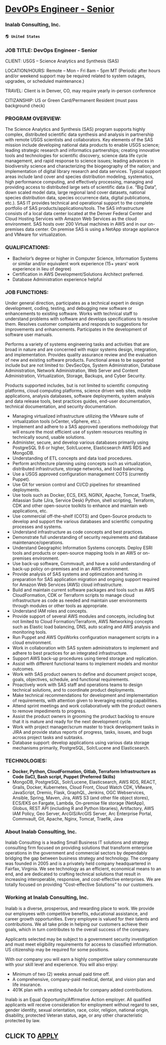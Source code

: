 # [DevOPs Engineer - Senior](https://www.remotewlb.com/apply/devops-engineer-senior-41086)  
### Inalab Consulting, Inc.  
#### `🌎 United States`  

### JOB TITLE: DevOps Engineer - Senior

CLIENT: USGS – Science Analytics and Synthesis (SAS)

LOCATION/HOURS: Remote – Mon – Fri 8am – 5pm MT (Periodic after hours and/or weekend support may be required related to system outages, upgrades, or scheduled maintenance.)

TRAVEL: Client is in Denver, CO, may require yearly in-person conference

CITIZANSHIP: US or Green Card/Permanent Resident (must pass background check)

### PROGRAM OVERVIEW:

The Science Analytics and Synthesis (SAS) program supports highly complex, distributed scientific data synthesis and analysis in partnership with remote USGS scientists and collaborators. Key elements of the SAS mission include developing national data products to enable USGS science; leading strategic research and informatics partnerships; creating innovative tools and technologies for scientific discovery, science data life cycle management, and rapid response to science issues; leading advances in biodiversity science and characterizing the biogeography of the nation; and implementation of digital library research and data services. Typical support areas include land cover and species distribution modeling, systematics, high performance computing, and effectively processing, managing and providing access to distributed large sets of scientific data (i.e. “Big Data”, down scaled model data, large regional land cover datasets, national species distribution data, species occurrence
data, digital publications, etc.). SAS IT provides technical and operational support to the complete portfolio of SAS products/applications/tools. The SAS infrastructure consists of a local data center located at the Denver Federal Center and Cloud Hosting Services with Amazon Web Services as the cloud environment. SAS hosts over 200 Virtual machines in AWS and in our on-premises data center. On premise SAS is using a NetApp storage appliance and VMware for virtualization.

### QUALIFICATIONS:

  * Bachelor’s degree or higher in Computer Science, Information Systems or similar and/or equivalent work experience (15+ years’ work experience in lieu of degree)
  * Certification in AWS Development/Solutions Architect preferred.
  * Database Administration experience helpful

### JOB FUNCTIONS:

Under general direction, participates as a technical expert in design development, coding, testing, and debugging new software or enhancements to existing software. Works with technical staff to understand problems with software and develops specifications to resolve them. Resolves customer complaints and responds to suggestions for improvements and enhancements. Participates in the development of software user manuals.

Performs a variety of systems engineering tasks and activities that are broad in nature and are concerned with major systems design, integration, and implementation. Provides quality assurance review and the evaluation of new and existing software products. Functional areas to be supported include but are not limited to: DevSecOps, System Administration, Database Administration, Network Administration, Web Server and Content Administration, Virtualization, Storage, Backups, and Cyber Security.

Products supported includes, but is not limited to scientific computing platforms, cloud computing platforms, science driven web sites, mobile applications, analysis databases, software deployments, system analysis and data release tools, best practices guides, end-user documentation, technical documentation, and security documentation.

  * Managing virtualized infrastructure utilizing the VMware suite of virtualization tools (vCenter, vSphere, etc.).
  * Implement and adhere to a SAS approved operations methodology that will ensure the most efficient use of system resources resulting in technically sound, usable solutions.
  * Administer, secure, and develop various databases primarily using PostgreSQL 9.6 or higher, Solr/Lucene, Elasticsearch AWS RDS and MongoDB.
  * Understanding of ETL concepts and data load procedures.
  * Perform architecture planning using concepts such as virtualization, distributed infrastructure, storage networks, and load balancing.
  * Use a USGS approved configuration management COTS (currently Puppet).
  * Use Git for version control and CI/CD pipelines for streamlined deployments.
  * Use tools such as Docker, ECS, EKS, NGINX, Apache, Tomcat, Traefik, Atlassian Suite (Jira, Service Desk) Python, shell scripting, Terraform, CDK and other open-source toolkits to enhance and maintain web applications, etc.
  * Use commercial off-the-shelf (COTS) and Open-Source products to develop and support the various databases and scientific computing processes and systems.
  * Understand infrastructure as code concepts and best practices.
  * Demonstrate full understanding of security requirements and database maintenance/operations.
  * Understand Geographic Information Systems concepts. Deploy ESRI tools and products or open-source mapping tools in an AWS or on-premises environment.
  * Use back-up software, Commvault, and have a solid understanding of back-up policy on-premises and in an AWS environment.
  * Provide analysis of SAS systems and optimization and tuning in preparation for SAS application migration and ongoing support required for Amazon Web Services (AWS) cloud infrastructure.
  * Build and maintain current software packages and tools such as AWS CloudFormation, CDK or Terraform scripts to manage cloud infrastructure as code as needed and maintain user environments through modules or other tools as appropriate.
  * Understand IAM roles and concepts.
  * Provide support of several AWS modules and concepts, including but not limited to Cloud Formation/Terraform, AWS Networking concepts such as Elastic load balancing, DNS, auto scaling and AWS analysis and monitoring tools.
  * Run Puppet and AWS OpsWorks configuration management scripts in a cloud environment.
  * Work in collaboration with SAS system administrators to implement and adhere to best practices for an integrated infrastructure.
  * Support AWS back-up procedures using tiered storage and replication.
  * Assist with different functional teams to implement models and monitor outcomes.
  * Work with SAS product owners to define and document project scope, goals, objectives, schedule, and functional requirements.
  * Proactively work with SAS staff and operations teams to design technical solutions, and to coordinate product deployments.
  * Make technical recommendations for development and implementation of requirements, with attention given to leveraging existing capabilities.
  * Attend sprint meetings and work collaboratively with the product owners to remove impediments to progress.
  * Assist the product owners in grooming the product backlog to ensure that it is mature and ready for the next development cycle.
  * Work with project manager/scrum master to track development tasks in JIRA and provide status reports of progress, tasks, issues, and bugs across project tasks and subtasks.
  * Database support: develop applications using various data storage mechanisms primarily, PostgreSQL, Solr/Lucene and Elasticsearch.

### TECHNOLOGIES:

  *  **Docker, Python, CloudFormation, Gitlab, Terraform Infrastructure as Code (IaC), Bash script, Puppet (Preferred Skills)**
  * MongoDB, PostgreSQL, Solr/Lucene, Elasticsearch, AWS RDS, REACT, Grails, Docker, Kubernetes, Cloud Front, Cloud Watch CDK, VMware, JavaScript, Dremio, Flask, GraphQL, Jenkins, OGC Webservices, Ansible, Spring, Maven, Jira, AWS S3 (and other file object stores), ECS/EKS on Fargate, Lambda, On-premise file storage (NetApp), Globus, REST API (including R and Python libraries), Artifactory, AWS IAM Policy, Geo Server, ArcGIS/ArcGIS Server, Arc Enterprise Portal, Commvault, Git, Apache, Nginx, Tomcat, Traefik, Java

### About Inalab Consulting, Inc.

Inalab Consulting is a leading Small Business IT solutions and strategy consulting firm focused on providing solutions that transform enterprise operations in the government and commercial sectors by dependably bridging the gap between business strategy and technology. The company was founded in 2005 and is a privately held company headquartered in Fairfax, Virginia. We see technology as an efficient, economical means to an end, and are dedicated to crafting technical solutions that result in increasing interoperable, responsive, and cost-effective enterprises. We are totally focused on providing “Cost-effective Solutions” to our customers.

### Working at Inalab Consulting, Inc.

Inalab is a diverse, prosperous, and rewarding place to work. We provide our employees with competitive benefits, educational assistance, and career growth opportunities. Every employee is valued for their talents and contributions. We all take pride in helping our customers achieve their goals, which in turn contributes to the overall success of the company.

Applicants selected may be subject to a government security investigation and must meet eligibility requirements for access to classified information. US citizenship may be required for some positions.

With our company you will earn a highly competitive salary commensurate with your skill level and experience. You will also enjoy:

  * Minimum of two (2) weeks annual paid time off.
  * A comprehensive, company-paid medical, dental, and vision plan and life insurance.
  * 401K plan with a vesting schedule for company added contributions.

Inalab is an Equal Opportunity/Affirmative Action employer. All qualified applicants will receive consideration for employment without regard to sex, gender identity, sexual orientation, race, color, religion, national origin, disability, protected Veteran status, age, or any other characteristic protected by law.

  
## CLICK TO [APPLY](https://www.remotewlb.com/apply/devops-engineer-senior-41086)

